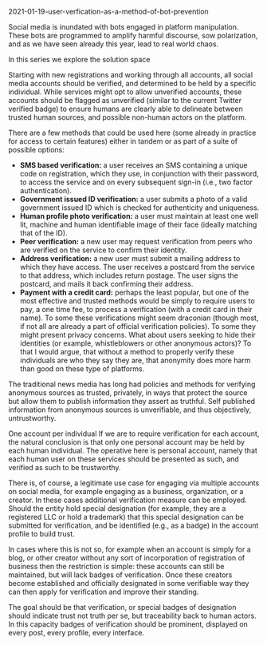 2021-01-19-user-verfication-as-a-method-of-bot-prevention

Social media is inundated with bots engaged in platform manipulation. These bots are programmed to amplify harmful discourse, sow polarization, and as we have seen already this year, lead to real world chaos.

In this series we explore the solution space 



Starting with new registrations and working through all accounts, all social media accounts should be verified, and determined to be held by a specific individual. While services might opt to allow unverified accounts, these accounts should be flagged as unverified (similar to the current Twitter verified badge) to ensure humans are clearly able to delineate between trusted human sources, and possible non-human actors on the platform.

There are a few methods that could be used here (some already in practice for access to certain features) either in tandem or as part of a suite of possible options:

- **SMS based verification:** a user receives an SMS containing a unique code on registration, which they use, in conjunction with their password, to access the service and on every subsequent sign-in (i.e., two factor authentication).
- **Government issued ID verification:** a user submits a photo of a valid government issued ID which is checked for authenticity and uniqueness.
- **Human profile photo verification:** a user must maintain at least one well lit, machine and human identifiable image of their face (ideally matching that of the ID).
- **Peer verification:** a new user may request verification from peers who are verified on the service to confirm their identity.
- **Address verification:** a new user must submit a mailing address to which they have access. The user receives a postcard from the service to that address, which includes return postage. The user signs the postcard, and mails it back confirming their address.
- **Payment with a credit card:** perhaps the least popular, but one of the most effective and trusted methods would be simply to require users to pay, a one time fee, to process a verification (with a credit card in their name). To some these verifications might seem draconian (though most, if not all are already a part of official verification policies). To some they might present privacy concerns. What about users seeking to hide their identities (or example, whistleblowers or other anonymous actors)? To that I would argue, that without a method to properly verify these individuals are who they say they are, that anonymity does more harm than good on these type of platforms.

The traditional news media has long had policies and methods for verifying anonymous sources as trusted, privately, in ways that protect the source but allow them to publish information they assert as truthful. Self published information from anonymous sources is unverifiable, and thus objectively, untrustworthy.

One account per individual If we are to require verification for each account, the natural conclusion is that only one personal account may be held by each human individual. The operative here is personal account, namely that each human user on these services should be presented as such, and verified as such to be trustworthy.

There is, of course, a legitimate use case for engaging via multiple accounts on social media, for example engaging as a business, organization, or a creator. In these cases additional verification measure can be employed. Should the entity hold special designation (for example, they are a registered LLC or hold a trademark) that this special designation can be submitted for verification, and be identified (e.g., as a badge) in the account profile to build trust.

In cases where this is not so, for example when an account is simply for a blog, or other creator without any sort of incorporation of registration of business then the restriction is simple: these accounts can still be maintained, but will lack badges of verification. Once these creators become established and officially designated in some verifiable way they can then apply for verification and improve their standing.

The goal should be that verification, or special badges of designation should indicate trust not truth per se, but traceability back to human actors. In this capacity badges of verification should be prominent, displayed on every post, every profile, every interface.